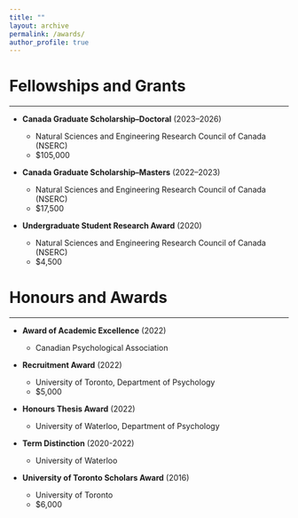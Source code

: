 ```yaml
---
title: ""
layout: archive
permalink: /awards/
author_profile: true
---
```

# Fellowships and Grants
<hr>

* **Canada Graduate Scholarship–Doctoral** (2023–2026)
    * Natural Sciences and Engineering Research Council of Canada (NSERC)
    * $105,000

* **Canada Graduate Scholarship–Masters** (2022–2023)
    * Natural Sciences and Engineering Research Council of Canada (NSERC)
    * $17,500

* **Undergraduate Student Research Award** (2020)
    * Natural Sciences and Engineering Research Council of Canada (NSERC)
    * $4,500

# Honours and Awards
<hr>

* **Award of Academic Excellence** (2022)
    * Canadian Psychological Association

* **Recruitment Award** (2022)
    * University of Toronto, Department of Psychology
    * $5,000

* **Honours Thesis Award** (2022)
    * University of Waterloo, Department of Psychology

* **Term Distinction** (2020-2022)
    * University of Waterloo

* **University of Toronto Scholars Award** (2016)
    * University of Toronto 
    * $6,000